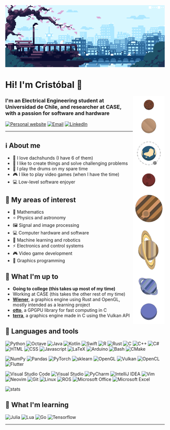 <!-- Sources:
https://github.com/alexandresanlim/Badges4-README.md-Profile
https://github.com/Ileriayo/markdown-badges
https://github.com/anuraghazra/github-readme-stats
 -->

<!-- https://www.pinterest.cl/pin/856035841641281772/ -->
<img align="center" src="img/banner3.gif" alt="My banner">


# Hi! I'm Cristóbal :vulcan_salute:

<!-- https://hdqwalls.com/solar-system-minimalism-wallpaper -->
<img align="right" src="img/planets-compact-rot-nobg.png" width="20%">

### I'm an Electrical Engineering student at Universidad de Chile, and researcher at CASE, with a passion for software and hardware

[![Personal website](https://img.shields.io/badge/Website-000000?style=flat&logo=About.me&logoColor=white)](https://no-tengo-nombre.github.io/)
[![Email](https://img.shields.io/badge/Email-D14836?style=flat&logo=gmail&logoColor=white)](mailto:callendes.molina@gmail.com)
[![LinkedIn](https://img.shields.io/badge/LinkedIn-0077B5?style=flat&logo=linkedin&logoColor=white)](https://www.linkedin.com/in/cristobal-allendes-molina/)

---
## :information_source: About me
- :dog: I love dachshunds (I have 6 of them)
- :hammer: I like to create things and solve challenging problems
- :drum: I play the drums on my spare time
- :video_game: I like to play video games (when I have the time)
- :computer: Low-level software enjoyer

## :telescope: My areas of interest
- :abacus: Mathematics
- :star: Physics and astronomy
- :framed_picture: Signal and image processing
- :computer: Computer hardware and software
- :robot: Machine learning and robotics
- :zap: Electronics and control systems
- :video_game: Video game development
- :art: Graphics programming

## :eyes: What I'm up to
- **Going to college (this takes up most of my time)**
- Working at CASE (this takes the other rest of my time)
- [**Wiener**](https://github.com/No-tengo-nombre/wiener), a graphics engine using Rust and OpenGL, mostly intended as a learning project
- [**otto**](https://github.com/No-tengo-nombre/otto), a GPGPU library for fast computing in C
- [**terra**](https://github.com/No-tengo-nombre/terra), a graphics engine made in C using the Vulkan API

## :wrench: Languages and tools
![Python](https://img.shields.io/badge/Python-3670A0?style=flat&logo=python&logoColor=ffdd54)
![Octave](https://img.shields.io/badge/Octave-darkblue?style=flat&logo=octave&logoColor=fcd683)
![Java](https://img.shields.io/badge/Java-%23ED8B00.svg?style=flat&logo=openjdk&logoColor=white)
![Kotlin](https://img.shields.io/badge/Kotlin-%23B125EA.svg?style=flat&logo=kotlin&logoColor=white)
![Swift](https://img.shields.io/badge/Swift-%23FA7343.svg?style=flat&logo=swift&logoColor=white)
![R](https://img.shields.io/badge/R-%23276DC3.svg?style=flat&logo=r&logoColor=white)
![Rust](https://img.shields.io/badge/Rust-%23000000.svg?style=flat&logo=rust&logoColor=white)
![C](https://img.shields.io/badge/C-%2300599C.svg?style=flat&logo=c&logoColor=white)
![C++](https://img.shields.io/badge/C++-%2300599C.svg?style=flat&logo=c%2B%2B&logoColor=white)
![C#](https://img.shields.io/badge/C%23-239120?style=flat&logo=csharp&logoColor=white)
![HTML](https://img.shields.io/badge/HTML-E34F26?style=flat&logo=html5&logoColor=white)
![CSS](https://img.shields.io/badge/CSS-1572B6?style=flat&logo=css3&logoColor=white)
![Javascript](https://img.shields.io/badge/JavaScript-323330?style=flat&logo=javascript&logoColor=F7DF1E)
![LaTeX](https://img.shields.io/badge/LaTeX-47A141?style=flat&logo=LaTeX&logoColor=white)
![Arduino](https://img.shields.io/badge/Arduino-00979D?style=flat&logo=Arduino&logoColor=white)
![Bash](https://img.shields.io/badge/Bash-121011?style=flat&logo=gnu-bash&logoColor=white)
![CMake](https://img.shields.io/badge/CMake-%23008FBA.svg?style=flat&logo=cmake&logoColor=white)

![NumPy](https://img.shields.io/badge/NumPy-777BB4?style=flat&logo=numpy&logoColor=white)
![Pandas](https://img.shields.io/badge/Pandas-2C2D72?style=flat&logo=pandas&logoColor=white)
![PyTorch](https://img.shields.io/badge/PyTorch-%23EE4C2C.svg?style=flat&logo=PyTorch&logoColor=white)
![sklearn](https://img.shields.io/badge/sklearn-%23F7931E.svg?style=flat&logo=scikit-learn&logoColor=white)
![OpenGL](https://img.shields.io/badge/OpenGL-%23FFFFFF.svg?style=flat&logo=opengl)
![Vulkan](https://img.shields.io/badge/Vulkan-a11111?style=flat&logo=vulkan&logoColor=white)
![OpenCL](https://img.shields.io/badge/OpenCL-%23FFFFFF.svg?style=flat&logo=openai&logoColor=black)
![Flutter](https://img.shields.io/badge/Flutter-%2302569B.svg?style=flat&logo=flutter&logoColor=white)

![Visual Studio Code](https://img.shields.io/badge/VS%20Code-0078d7.svg?style=flat&logo=visual-studio-code&logoColor=white)
![Visual Studio](https://img.shields.io/badge/MSVC-0078d7.svg?style=flat&logo=visual%20studio&logoColor=white)
![PyCharm](https://img.shields.io/badge/PyCharm-143?style=flat&logo=pycharm&logoColor=black&color=black&labelColor=green)
![IntelliJ IDEA](https://img.shields.io/badge/IntelliJIDEA-000000.svg?style=flat&logo=intellij-idea&logoColor=white)
![Vim](https://img.shields.io/badge/VIM-%2311AB00.svg?style=flat&logo=vim&logoColor=white)
![Neovim](https://img.shields.io/badge/NeoVim-%2357A143.svg?&style=flat&logo=neovim&logoColor=white)
![Git](https://img.shields.io/badge/git-%23F05033.svg?style=flat&logo=git&logoColor=white)
![Linux](https://img.shields.io/badge/Linux-FCC624?style=flat&logo=linux&logoColor=black)
![ROS](https://img.shields.io/badge/ROS-%230A0FF9.svg?style=flat&logo=ros&logoColor=white)
![Microsoft Office](https://img.shields.io/badge/MS_Office-D83B01?style=flat&logo=microsoft-office&logoColor=white)
![Microsoft Excel](https://img.shields.io/badge/MS_Excel-217346?style=flat&logo=microsoft-excel&logoColor=white)

<!-- ![stats](https://github-readme-stats.vercel.app/api/top-langs/?username=No-tengo-nombre&layout=compact&text_color=718096&bg_color=ffffff00&hide_title=false&include_all_commits=true&count_private=true&hide_border=true&langs_count=10) -->
![stats](https://vercel-instance-host-7hur.vercel.app/api/top-langs/?username=No-tengo-nombre&layout=compact&text_color=718096&bg_color=ffffff00&hide_title=false&include_all_commits=true&count_private=true&hide_border=true&langs_count=10&hide=jupyter%20notebook,tex&include_all_commits=true&exclude_repo=vercel-instance-host)

## :book: What I'm learning

![Julia](https://img.shields.io/badge/-Julia-9558B2?style=flat&logo=julia&logoColor=white)
![Lua](https://img.shields.io/badge/Lua-%232C2D72.svg?style=flat&logo=lua&logoColor=white)
![Go](https://img.shields.io/badge/Go-%2300ADD8.svg?style=flat&logo=go&logoColor=white)
![Tensorflow](https://img.shields.io/badge/TensorFlow-FF6F00?style=flat&logo=tensorflow&logoColor=white)

---
